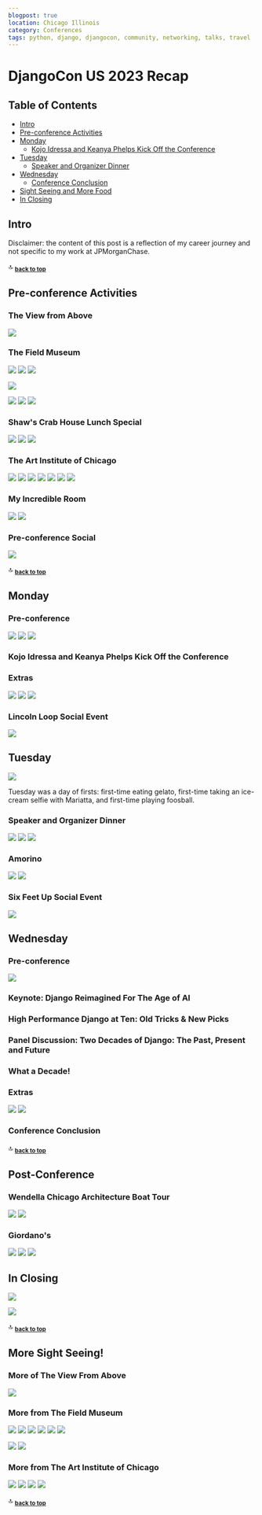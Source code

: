 ```yaml
---
blogpost: true
location: Chicago Illinois
category: Conferences
tags: python, django, djangocon, community, networking, talks, travel
---
```


# DjangoCon US 2023 Recap

Table of Contents
-----------------

- [Intro](#intro)
- [Pre-conference Activities](#pre-conference-activities)
- [Monday](#monday)
    - [Kojo Idressa and Keanya Phelps Kick Off the Conference](#kojo-idressa-and-keanya-phelps-kick-off-the-conference)
- [Tuesday](#tuesday)
    - [Speaker and Organizer Dinner](#speaker-and-organizer-dinner)
- [Wednesday](#wednesday)
    - [Conference Conclusion](#conference-conclusion)
- [Sight Seeing and More Food](#sight-seeing-and-more-food)
- [In Closing](#in-closing)

## Intro

Disclaimer: the content of this post is a reflection of my career journey and not specific to my work at JPMorganChase.

<!--
https://2025.djangocon.us/schedule/

When?
![](djangocon-us-2025-recap-images/chicago-river-daylight.jpg)
![](djangocon-us-2025-recap-images/djangocon-us-happy-birthday-django-cake.jpg)
-->

🔝 <sub>[**back to top**](#table-of-contents)</sub>

## Pre-conference Activities

### The View from Above

![](djangocon-us-2025-recap-images/view-of-chicago-coast-looking-back.jpg)

### The Field Museum

<!--
https://www.fieldmuseum.org/
-->

![](djangocon-us-2025-recap-images/field-museum-patagotitan-maroyum.jpg)
![](djangocon-us-2025-recap-images/field-museum-imperal-topaz-pendant.jpg)
![](djangocon-us-2025-recap-images/field-museum-the-lions-of-tsavo.jpg)

![](djangocon-us-2025-recap-images/field-museum-the-chicago-archaeopteryx.jpg)

<!--
https://www.fieldmuseum.org/exhibition/meet-the-chicago-archaeopteryx
-->

![](djangocon-us-2025-recap-images/field-museum-megalodon-shark-replica-jaw.jpg)
![](djangocon-us-2025-recap-images/field-museum-inside-ancient-egypt.jpg)
![](djangocon-us-2025-recap-images/field-museum-this-fish-dies-the-day-of-the-impact.jpg)

### Shaw's Crab House Lunch Special

<!--
https://www.shawscrabhouse.com/events/3-course-lunch-2/
-->

![](djangocon-us-2025-recap-images/shaws-shrimp-cocktail.jpg)
![](djangocon-us-2025-recap-images/shaws-cod.jpg)
![](djangocon-us-2025-recap-images/shaws-chocolate-cake.jpg)

### The Art Institute of Chicago

<!--
https://www.artic.edu/
-->

![](djangocon-us-2025-recap-images/art-institute-of-chicago-outside.jpg)
![](djangocon-us-2025-recap-images/art-institute-of-chicago-america-windows.jpg)
![](djangocon-us-2025-recap-images/art-institute-of-chicago-nighthawks.jpg)
![](djangocon-us-2025-recap-images/art-institute-of-chicago-a-sunday-on-la-grande-jatte-crowd.jpg)
![](djangocon-us-2025-recap-images/art-institute-of-chicago-a-sunday-on-la-grande-jatte-detail.jpg)
![](djangocon-us-2025-recap-images/art-institute-of-chicago-mr-pointy.jpg)
![](djangocon-us-2025-recap-images/art-institute-of-chicago-room.jpg)

<!--
Cameron famously said
Ferris Bueller Tour
https://www.artic.edu/my-museum-tour/5178
-->

### My Incredible Room

<!--
https://www.hyatt.com/thompson-hotels/chith-thompson-chicago
-->

![](djangocon-us-2025-recap-images/thompson-chicago-room.jpg)
![](djangocon-us-2025-recap-images/thompson-chicago-city-view.jpg)

### Pre-conference Social

<!--
https://www.tinytapp.com/
https://www.chicago.gov/city/en/sites/chicagoriverwalk/home.html.html
-->

![](djangocon-us-2025-recap-images/chicago-river-at-night.jpg)

🔝 <sub>[**back to top**](#table-of-contents)</sub>

## Monday

### Pre-conference

<!--
https://ophchicagoland.com/original-pancake-house-gold-coast/
-->

![](djangocon-us-2025-recap-images/original-house-of-pancakes-strawberry-crepes.jpg)
![](djangocon-us-2025-recap-images/happy-times.jpg)
![](djangocon-us-2025-recap-images/on-the-red-line.jpg)

### Kojo Idressa and Keanya Phelps Kick Off the Conference

<!--
![](djangocon-us-2025-recap-images/djangocon-us-hey-we-dont-do-that-here.jpg)
-->

### Extras

<!--
Monday- during conference

https://www.oreilly.com/library/view/python-distilled/9780134173399/
-->

![](djangocon-us-2025-recap-images/djangocon-us-python-distilled-signed.jpg)
![](djangocon-us-2025-recap-images/djangocon-us-me-afi-and-velda.png)
![](djangocon-us-2025-recap-images/djangocon-us-gifts-from-afi-and-velda.jpg)

### Lincoln Loop Social Event

<!--
https://freehandhotels.com/chicago/broken-shaker/
-->

![](djangocon-us-2025-recap-images/broken-shaker-bar.jpg)

## Tuesday

![](djangocon-us-2025-recap-images/djangocon-us-me-jeff-marlene-paolo.png)

Tuesday was a day of firsts: first-time eating gelato, first-time taking an ice-cream selfie with Mariatta, and first-time playing foosball. 

### Speaker and Organizer Dinner

<!--
https://www.carnivalechicago.com/
Menu
-->

![](djangocon-us-2025-recap-images/carnivale-bar.jpg)
![](djangocon-us-2025-recap-images/carnivale-dining-room.jpg)
![](djangocon-us-2025-recap-images/carnivale-dinner.jpg)

### Amorino

<!--
https://www.amorino.com/ww
Vanilla (Bourbon from Madagascar)
https://www.amorino.com/ww/product/vanilla-bourbon-from-madagascar
Amorino Chocolate
https://www.amorino.com/ww/product/amorino-chocolate
-->

![](djangocon-us-2025-recap-images/amorino-ice-cream-flash-mob.jpeg)
![](djangocon-us-2025-recap-images/amorino-me-and-mariatta.png)

### Six Feet Up Social Event

<!--
Punch Bowl Social
https://punchbowlsocial.com/location/chicago
https://sixfeetup.com/
-->

![](djangocon-us-2025-recap-images/punch-bowl-foosball.jpg)

## Wednesday

### Pre-conference

![](djangocon-us-2025-recap-images/oak-street-beach.jpg)

<!--
Wednesday was deep-dive day. 
-->

### Keynote: Django Reimagined For The Age of AI

<!--
https://2025.djangocon.us/talks/keynote-wednesday/
-->

### High Performance Django at Ten: Old Tricks & New Picks

<!--
https://2025.djangocon.us/talks/high-performance-django-at-ten-old-tricks-new-picks/
-->

### Panel Discussion: Two Decades of Django: The Past, Present and Future

<!--
https://2025.djangocon.us/talks/panel-discussion-details/
-->

### What a Decade!

<!--
https://2025.djangocon.us/talks/what-a-decade/
-->

### Extras

![](djangocon-us-2025-recap-images/djangocon-us-me-and-jon.jpeg)
![](djangocon-us-2025-recap-images/djangocon-africa-raffle.jpg)

### Conference Conclusion

🔝 <sub>[**back to top**](#table-of-contents)</sub>

## Post-Conference

### Wendella Chicago Architecture Boat Tour

![](djangocon-us-2025-recap-images/wendella-the-boat.jpg)
![](djangocon-us-2025-recap-images/wendella-boat-tour-kickoff.jpg)

### Giordano's

![](djangocon-us-2025-recap-images/giordanos-pizza-crowd.jpg)
![](djangocon-us-2025-recap-images/giordanos-pizza.jpg)
![](djangocon-us-2025-recap-images/giordanos-me-jacob-tim-mariatta.png)

<!--
Different types of pizza
-->

## In Closing

![](djangocon-us-2025-recap-images/djangocon-us-puzzle-swag.jpg)

<!--
Worked on website
DjangoCon US will be in Chicago again next year. 
-->

![](djangocon-us-2025-recap-images/djangocon-us-my-badge.jpg)

🔝 <sub>[**back to top**](#table-of-contents)</sub>

## More Sight Seeing!

### More of The View From Above

![](djangocon-us-2025-recap-images/view-of-chicago-coast-going-forward.jpg)

### More from The Field Museum

![](djangocon-us-2025-recap-images/field-museum-gold-nugget.jpg)
![](djangocon-us-2025-recap-images/field-museum-esquel-meteorite.jpg)
![](djangocon-us-2025-recap-images/field-museum-benld-meteorite-exhibit.jpg)
![](djangocon-us-2025-recap-images/field-museum-benld-meteorite.jpg)
![](djangocon-us-2025-recap-images/field-museum-coelacanth-replica.jpg)
![](djangocon-us-2025-recap-images/field-museum-apatosaurus-footprint-comparison.jpg)

![](djangocon-us-2025-recap-images/field-museum-chinese-masks.jpg)
![](djangocon-us-2025-recap-images/field-museum-alaskan-brown-bears.jpg)

### More from The Art Institute of Chicago

![](djangocon-us-2025-recap-images/art-institute-of-chicago-american-gothic.jpg)
![](djangocon-us-2025-recap-images/art-institute-of-chicago-self-portrait.jpg)
![](djangocon-us-2025-recap-images/art-institute-of-chicago-the-old-guitarist.jpg)
![](djangocon-us-2025-recap-images/art-institute-of-chicago-improvisation-no-30.jpg)

🔝 <sub>[**back to top**](#table-of-contents)</sub>
